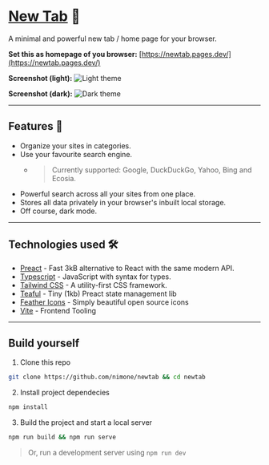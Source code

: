 # [New Tab](https://newtab.pages.dev/) 📌

A minimal and powerful new tab / home page for your browser.

**Set this as homepage of you browser:** [https://newtab.pages.dev/](https://newtab.pages.dev/)

**Screenshot (light):**
![Light theme](https://i.ibb.co/Jr9dNn1/image.png)

**Screenshot (dark):**
![Dark theme](https://i.ibb.co/qnVrr47/image.png)

---

## Features 🌟

- Organize your sites in categories.
- Use your favourite search engine.
  - > Currently supported: Google, DuckDuckGo, Yahoo, Bing and Ecosia.
- Powerful search across all your sites from one place.
- Stores all data privately in your browser's inbuilt local storage.
- Off course, dark mode.

---

## Technologies used 🛠️

- [Preact](https://preactjs.com/) - Fast 3kB alternative to React with the same modern API.
- [Typescript](https://www.typescriptlang.org/) - JavaScript with syntax for types.
- [Tailwind CSS](https://tailwindcss.com/) - A utility-first CSS framework.
- [Teaful](https://github.com/teafuljs/teaful) - Tiny (1kb) Preact state management lib
- [Feather Icons](https://feathericons.com/) - Simply beautiful open source icons
- [Vite](https://vitejs.dev/) - Frontend Tooling

---

## Build yourself

1. Clone this repo

```bash
git clone https://github.com/nimone/newtab && cd newtab
```

2. Install project dependecies

```bash
npm install
```

3. Build the project and start a local server

```bash
npm run build && npm run serve
```

> Or, run a development server using `npm run dev`
